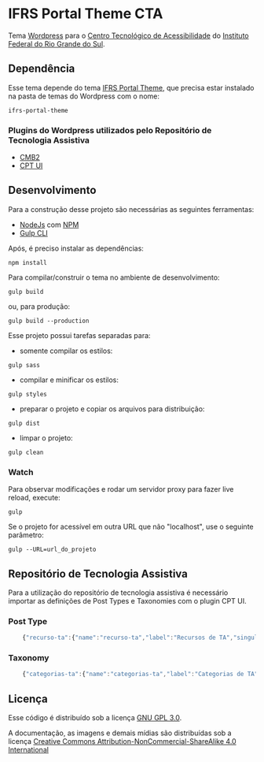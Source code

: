 # IFRS Portal Theme CTA
Tema [Wordpress](https://wordpress.org) para o [Centro Tecnológico de Acessibilidade](https://cta.ifrs.edu.br) do [Instituto Federal do Rio Grande do Sul](https://ifrs.edu.br).

## Dependência

Esse tema depende do tema [IFRS Portal Theme](https://github.com/IFRS/portal-theme), que precisa estar instalado na pasta de temas do Wordpress com o nome:

`ifrs-portal-theme`

### Plugins do Wordpress utilizados pelo Repositório de Tecnologia Assistiva

-	[CMB2](https://github.com/CMB2/CMB2)
-	[CPT UI](https://github.com/WebDevStudios/custom-post-type-ui)


## Desenvolvimento

Para a construção desse projeto são necessárias as seguintes ferramentas:
-   [NodeJs](https://nodejs.org) com [NPM](https://www.npmjs.com)
-   [Gulp CLI](https://gulpjs.com)

Após, é preciso instalar as dependências:

`npm install`

Para compilar/construir o tema no ambiente de desenvolvimento:

`gulp build`

ou, para produção:

`gulp build --production`

Esse projeto possui tarefas separadas para:

- somente compilar os estilos:

`gulp sass`

- compilar e minificar os estilos:

`gulp styles`

- preparar o projeto e copiar os arquivos para distribuição:

`gulp dist`

- limpar o projeto:

`gulp clean`

### Watch

Para observar modificações e rodar um servidor proxy para fazer live reload, execute:

`gulp`

Se o projeto for acessível em outra URL que não "localhost", use o seguinte parâmetro:

`gulp --URL=url_do_projeto`

## Repositório de Tecnologia Assistiva

Para a utilização do repositório de tecnologia assistiva é necessário importar as definições 
de Post Types e Taxonomies com o plugin CPT UI.

### Post Type

```javascript 
    {"recurso-ta":{"name":"recurso-ta","label":"Recursos de TA","singular_label":"Recurso de TA","description":"Reposit\u00f3rio de Tecnologias Assistivas do CTA","public":"true","publicly_queryable":"true","show_ui":"true","show_in_nav_menus":"true","show_in_rest":"false","rest_base":"","has_archive":"true","has_archive_string":"","exclude_from_search":"false","capability_type":"post","hierarchical":"true","rewrite":"true","rewrite_slug":"","rewrite_withfront":"true","query_var":"true","query_var_slug":"","menu_position":"5","show_in_menu":"true","show_in_menu_string":"","menu_icon":"","supports":["title","editor","thumbnail"],"taxonomies":["post_tag","categorias-ta"],"labels":{"menu_name":"Recursos de TA","all_items":"Todos Recursos","add_new":"Cadastrar novo","add_new_item":"Cadastrar novo Recurso","edit_item":"Editar Recurso","new_item":"Novo Recurso","view_item":"Ver Recurso","view_items":"Ver Recursos","search_items":"Buscar Recursos","not_found":"Nenhum Recurso encontrado","not_found_in_trash":"Nenhum Recurso encontrado na lixeira","parent":"Recurso Pai:","featured_image":"Imagem de destaque","set_featured_image":"Adicionar imagem de destaque","remove_featured_image":"Remover imagem de destaque","use_featured_image":"Utilizar como imagem de destaque","archives":"Reposit\u00f3rio de TAs","insert_into_item":"Inserir no Recurso","uploaded_to_this_item":"Carregar neste Recurso","filter_items_list":"Filtrar lista de Recursos","items_list_navigation":"Navega\u00e7\u00e3o da lista de Recursos","items_list":"Lista de Recursos","attributes":"Atributos do Recurso","parent_item_colon":"Recurso Pai:"},"custom_supports":""}}
```

### Taxonomy

```javascript
    {"categorias-ta":{"name":"categorias-ta","label":"Categorias de TA","singular_label":"Categoria de TA","description":"Divis\u00e3o das Categorias de Recursos de Tecnologia Assistiva.","public":"true","hierarchical":"true","show_ui":"true","show_in_menu":"true","show_in_nav_menus":"true","query_var":"true","query_var_slug":"","rewrite":"true","rewrite_slug":"","rewrite_withfront":"1","rewrite_hierarchical":"0","show_admin_column":"false","show_in_rest":"false","show_in_quick_edit":"","rest_base":"","labels":{"menu_name":"Categorias de TA","all_items":"Todas categorias","edit_item":"Editar categoria","view_item":"Visualizar categoria","update_item":"Modificar nome da Categoria","add_new_item":"Adicionar nova Categoria","new_item_name":"Novo nome de Categoria","parent_item":"Categoria Superior","parent_item_colon":"Categoria Superior:","search_items":"Pesquisar Categorias","popular_items":"Categorias Populares","add_or_remove_items":"Adicionar ou remover Categorias","not_found":"Nenhuma categoria encontrada","no_terms":"Nenhuma categoria","items_list":"Lista de Categorias","separate_items_with_commas":"","choose_from_most_used":"","items_list_navigation":""},"object_types":["recurso-ta"]}}
```

## Licença

Esse código é distribuído sob a licença [GNU GPL 3.0](https://www.gnu.org/licenses/gpl-3.0.txt).

A documentação, as imagens e demais mídias são distribuídas sob a licença [Creative Commons Attribution-NonCommercial-ShareAlike 4.0 International](https://creativecommons.org/licenses/by-nc-sa/4.0)
